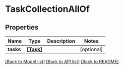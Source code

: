 # TaskCollectionAllOf

## Properties
Name | Type | Description | Notes
------------ | ------------- | ------------- | -------------
**tasks** | [**[Task]**](Task.md) |  | [optional] 

[[Back to Model list]](../README.md#documentation-for-models) [[Back to API list]](../README.md#documentation-for-api-endpoints) [[Back to README]](../README.md)


